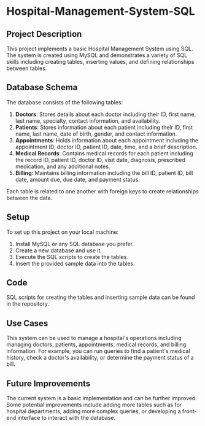 # Hospital-Management-System-SQL

## Project Description
This project implements a basic Hospital Management System using SQL. The system is created using MySQL and demonstrates a variety of SQL skills including creating tables, inserting values, and defining relationships between tables.

## Database Schema
The database consists of the following tables:

1. **Doctors**: Stores details about each doctor including their ID, first name, last name, specialty, contact information, and availability.
2. **Patients**: Stores information about each patient including their ID, first name, last name, date of birth, gender, and contact information.
3. **Appointments**: Holds information about each appointment including the appointment ID, doctor ID, patient ID, date, time, and a brief description.
4. **Medical Records**: Contains medical records for each patient including the record ID, patient ID, doctor ID, visit date, diagnosis, prescribed medication, and any additional notes.
5. **Billing**: Maintains billing information including the bill ID, patient ID, bill date, amount due, due date, and payment status.

Each table is related to one another with foreign keys to create relationships between the data.

## Setup
To set up this project on your local machine:

1. Install MySQL or any SQL database you prefer.
2. Create a new database and use it.
3. Execute the SQL scripts to create the tables.
4. Insert the provided sample data into the tables.

## Code
SQL scripts for creating the tables and inserting sample data can be found in the repository.

## Use Cases
This system can be used to manage a hospital's operations including managing doctors, patients, appointments, medical records, and billing information. For example, you can run queries to find a patient's medical history, check a doctor's availability, or determine the payment status of a bill.

## Future Improvements
The current system is a basic implementation and can be further improved. Some potential improvements include adding more tables such as for hospital departments, adding more complex queries, or developing a front-end interface to interact with the database.
